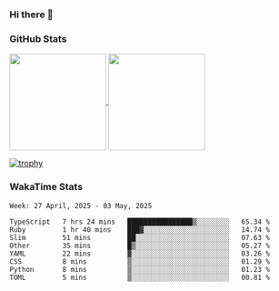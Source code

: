 ### Hi there 👋

### GitHub Stats

<a href="https://github.com/anuraghazra/github-readme-stats">
  <img align="center" height="170px" src="https://github-readme-stats.vercel.app/api/top-langs/?username=tksfjt1024&layout=compact&count_private=true&show_icons=true&show_icons=true&theme=graywhite" />
</a>
<a href="https://github.com/anuraghazra/github-readme-stats">
  <img align="center" height="170px" src="https://github-readme-stats.vercel.app/api?username=tksfjt1024&count_private=true&show_icons=true&show_icons=true&theme=graywhite" />
</a>

[![trophy](https://github-profile-trophy.vercel.app/?username=tksfjt1024)](https://github.com/ryo-ma/github-profile-trophy)

### WakaTime Stats

<!--START_SECTION:waka-->
```text
Week: 27 April, 2025 - 03 May, 2025

TypeScript   7 hrs 24 mins   ████████████████▒░░░░░░░░   65.34 % 
Ruby         1 hr 40 mins    ███▓░░░░░░░░░░░░░░░░░░░░░   14.74 % 
Slim         51 mins         ██░░░░░░░░░░░░░░░░░░░░░░░   07.63 % 
Other        35 mins         █▒░░░░░░░░░░░░░░░░░░░░░░░   05.27 % 
YAML         22 mins         ▓░░░░░░░░░░░░░░░░░░░░░░░░   03.26 % 
CSS          8 mins          ▒░░░░░░░░░░░░░░░░░░░░░░░░   01.29 % 
Python       8 mins          ▒░░░░░░░░░░░░░░░░░░░░░░░░   01.23 % 
TOML         5 mins          ▒░░░░░░░░░░░░░░░░░░░░░░░░   00.81 % 
```
<!--END_SECTION:waka-->
